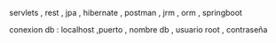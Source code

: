 servlets , rest , jpa , hibernate , postman , jrm , orm , springboot

conexion db : localhost ,puerto , nombre db , usuario root , contraseña